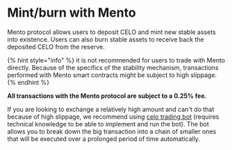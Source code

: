 # Mint/burn with Mento

Mento protocol allows users to deposit CELO and mint new stable assets into existence. Users can also burn stable assets to receive back the deposited CELO from the reserve.

{% hint style="info" %}
it is not recommended for users to trade with Mento directly. Because of the specifics of the stability mechanism, transactions performed with Mento smart contracts might be subject to high slippage.
{% endhint %}

**All transactions with the Mento protocol are subject to a 0.25% fee.**

If you are looking to exchange a relatively high amount and can't do that because of high slippage, we recommend using [celo trading bot](https://github.com/celo-org/celo-exchange-bot) (requires technical knowledge to be able to implement and run the bot). The bot allows you to break down the big transaction into a chain of smaller ones that will be executed over a prolonged period of time automatically.
